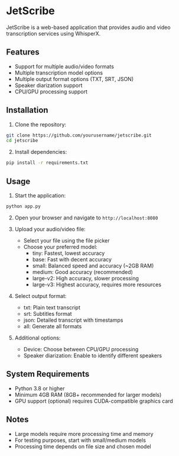 # JetScribe

JetScribe is a web-based application that provides audio and video transcription services using WhisperX.

## Features

- Support for multiple audio/video formats
- Multiple transcription model options
- Multiple output format options (TXT, SRT, JSON)
- Speaker diarization support
- CPU/GPU processing support

## Installation

1. Clone the repository:
```bash
git clone https://github.com/yourusername/jetscribe.git
cd jetscribe
```

2. Install dependencies:
```bash
pip install -r requirements.txt
```

## Usage

1. Start the application:
```bash
python app.py
```

2. Open your browser and navigate to `http://localhost:8080`

3. Upload your audio/video file:
   - Select your file using the file picker
   - Choose your preferred model:
     - tiny: Fastest, lowest accuracy
     - base: Fast with decent accuracy
     - small: Balanced speed and accuracy (~2GB RAM)
     - medium: Good accuracy (recommended)
     - large-v2: High accuracy, slower processing
     - large-v3: Highest accuracy, requires more resources

4. Select output format:
   - txt: Plain text transcript
   - srt: Subtitles format
   - json: Detailed transcript with timestamps
   - all: Generate all formats

5. Additional options:
   - Device: Choose between CPU/GPU processing
   - Speaker diarization: Enable to identify different speakers

## System Requirements

- Python 3.8 or higher
- Minimum 4GB RAM (8GB+ recommended for larger models)
- GPU support (optional) requires CUDA-compatible graphics card

## Notes

- Large models require more processing time and memory
- For testing purposes, start with small/medium models
- Processing time depends on file size and chosen model
